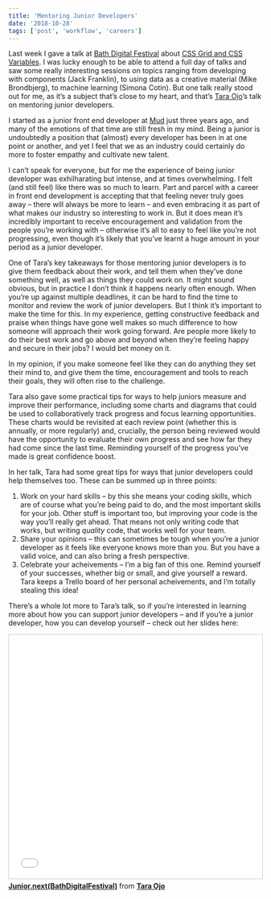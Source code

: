 ```yaml
---
title: 'Mentoring Junior Developers'
date: '2018-10-28'
tags: ['post', 'workflow', 'careers']
---
```


Last week I gave a talk at [Bath Digital Festival](https://bathdigitalfestival.co.uk/) about [CSS Grid and CSS Variables](https://noti.st/mbarker84/YhiZtb/super-powered-layouts-with-css-grid-and-css-variables). I was lucky enough to be able to attend a full day of talks and saw some really interesting sessions on topics ranging from developing with components (Jack Franklin), to using data as a creative material (Mike Brondbjerg), to machine learning (Simona Cotin). But one talk really stood out for me, as it’s a subject that’s close to my heart, and that’s [Tara Ojo](https://twitter.com/tara_ojo)’s talk on mentoring junior developers.

I started as a junior front end developer at [Mud](https://ournameismud.co.uk/) just three years ago, and many of the emotions of that time are still fresh in my mind. Being a junior is undoubtedly a position that (almost) every developer has been in at one point or another, and yet I feel that we as an industry could certainly do more to foster empathy and cultivate new talent.

I can’t speak for everyone, but for me the experience of being junior developer was exhilharating but intense, and at times overwhelming. I felt (and still feel) like there was so much to learn. Part and parcel with a career in front end development is accepting that that feeling never truly goes away – there will always be more to learn – and even embracing it as part of what makes our industry so interesting to work in. But it does mean it’s incredibly important to receive encouragement and validation from the people you’re working with – otherwise it’s all to easy to feel like you’re not progressing, even though it’s likely that you’ve learnt a huge amount in your period as a junior developer.

One of Tara’s key takeaways for those mentoring junior developers is to give them feedback about their work, and tell them when they’ve done something well, as well as things they could work on. It might sound obvious, but in practice I don’t think it happens nearly often enough. When you’re up against multiple deadlines, it can be hard to find the time to monitor and review the work of junior developers. But I think it’s important to make the time for this. In my experience, getting constructive feedback and praise when things have gone well makes so much difference to how someone will approach their work going forward. Are people more likely to do their best work and go above and beyond when they’re feeling happy and secure in their jobs? I would bet money on it.

In my opinion, if you make someone feel like they can do anything they set their mind to, and give them the time, encouragement and tools to reach their goals, they will often rise to the challenge.

Tara also gave some practical tips for ways to help juniors measure and improve their performance, including some charts and diagrams that could be used to collaboratively track progress and focus learning opportunities. These charts would be revisited at each review point (whether this is annually, or more regularly) and, crucially, the person being reviewed would have the opportunity to evaluate their own progress and see how far they had come since the last time. Reminding yourself of the progress you’ve made is great confidence boost.

In her talk, Tara had some great tips for ways that junior developers could help themselves too. These can be summed up in three points:

1. Work on your hard skills – by this she means your coding skills, which are of course what you’re being paid to do, and the most important skills for your job. Other stuff is important too, but improving your code is the way you’ll really get ahead. That means not only writing code that works, but writing _quality_ code, that works well for your team.
2. Share your opinions – this can sometimes be tough when you’re a junior developer as it feels like everyone knows more than you. But you have a valid voice, and can also bring a fresh perspective.
3. Celebrate your acheivements – I’m a big fan of this one. Remind yourself of your successes, whether big or small, and give yourself a reward. Tara keeps a Trello board of her personal acheivements, and I’m totally stealing this idea!

There’s a whole lot more to Tara’s talk, so if you’re interested in learning more about how you can support junior developers – and if you’re a junior developer, how you can develop yourself – check out her slides here:

<iframe src="//www.slideshare.net/slideshow/embed_code/key/Z5FnGYVHhrUYj" width="100%" height="485" frameborder="0" marginwidth="0" marginheight="0" scrolling="no" style="border:1px solid #CCC; border-width:1px; margin-bottom:5px; max-width: 100%;" allowfullscreen> </iframe> <div style="margin-bottom:5px"> <strong> <a href="//www.slideshare.net/TaraOjo/juniornextbathdigitalfestival" title="Junior.next(BathDigitalFestival)" target="_blank">Junior.next(BathDigitalFestival)</a> </strong> from <strong><a href="https://www.slideshare.net/TaraOjo" target="_blank">Tara Ojo</a></strong> </div>
